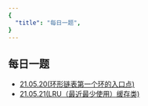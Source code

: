 ```yaml
---
{
  "title": "每日一题",
}
---
```


## 每日一题
- [21.05.20(环形链表第一个环的入口点)](./每日一题/21-05-20.md)
- [21.05.21(LRU（最近最少使用）缓存类)](./每日一题/21-05-21.md)
